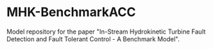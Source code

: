 # MHK-BenchmarkACC
Model repository for the paper "In-Stream Hydrokinetic Turbine Fault Detection and Fault Tolerant Control - A Benchmark Model".
